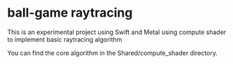 # ball-game raytracing
This is an experimental project using Swift and Metal
using compute shader to implement basic raytracing algorithm

You can find the core algorithm in the Shared/compute_shader directory.
